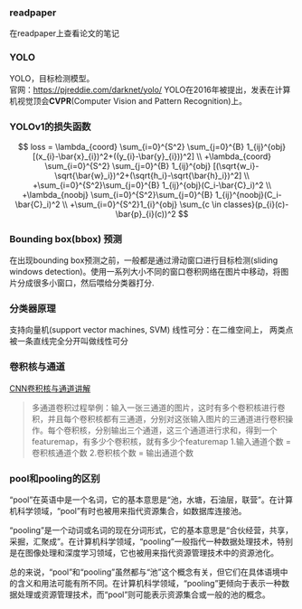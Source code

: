### readpaper
在readpaper上查看论文的笔记

### YOLO
YOLO，目标检测模型。    
官网：<https://pjreddie.com/darknet/yolo/>
YOLO在2016年被提出，发表在计算机视觉顶会**CVPR**(Computer Vision and Pattern Recognition)上。

### YOLOv1的损失函数
$$
loss = \lambda_{coord} \sum_{i=0}^{S^2} \sum_{j=0}^{B} 1_{ij}^{obj} [(x_{i}-\bar{x}_{i})^2+((y_{i}-\bar{y}_{i}))^2] \\
+\lambda_{coord} \sum_{i=0}^{S^2} \sum_{j=0}^{B} 1_{ij}^{obj} [(\sqrt{w_i}-\sqrt{\bar{w}_i})^2+(\sqrt{h_i}-\sqrt{\bar{h}_i})^2] \\
+\sum_{i=0}^{S^2}\sum_{j=0}^{B} 1_{ij}^{obj}(C_i-\bar{C}_i)^2 \\
+\lambda_{noobj} \sum_{i=0}^{S^2}\sum_{j=0}^{B} 1_{ij}^{noobj}(C_i-\bar{C}_i)^2 \\
+\sum_{i=0}^{S^2}1_{i}^{obj} \sum_{c \in classes}(p_{i}(c)-\bar{p}_{i}(c))^2
$$


### Bounding box(bbox) 预测
在出现bounding box预测之前，一般都是通过滑动窗口进行目标检测(sliding windows detection)。使用一系列大小不同的窗口卷积网络在图片中移动，将图片分成很多小窗口，然后喂给分类器打分.




### 分类器原理
支持向量机(support vector machines, SVM)
线性可分：在二维空间上， 两类点被一条直线完全分开叫做线性可分

### 卷积核与通道
[CNN卷积核与通道讲解](https://zhuanlan.zhihu.com/p/251068800)
>多通道卷积过程举例：输入一张三通道的图片，这时有多个卷积核进行卷积，并且每个卷积核都有三通道，分别对这张输入图片的三通道进行卷积操作。每个卷积核，分别输出三个通道，这三个通道进行求和，得到一个featuremap，有多少个卷积核，就有多少个featuremap
>1.输入通道个数 = 卷积核通道个数
>2.卷积核个数 = 输出通道个数

### pool和pooling的区别
“pool”在英语中是一个名词，它的基本意思是“池，水塘，石油层，联营”。在计算机科学领域，“pool”有时也被用来指代资源集合，如数据库连接池。

“pooling”是一个动词或名词的现在分词形式，它的基本意思是“合伙经营，共享，采掘，汇聚成”。在计算机科学领域，“pooling”一般指代一种数据处理技术，特别是在图像处理和深度学习领域，它也被用来指代资源管理技术中的资源池化。

总的来说，“pool”和“pooling”虽然都与“池”这个概念有关，但它们在具体语境中的含义和用法可能有所不同。在计算机科学领域，“pooling”更倾向于表示一种数据处理或资源管理技术，而“pool”则可能表示资源集合或一般的池的概念。